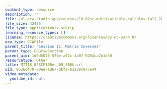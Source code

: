 ```yaml
---
content_type: resource
description: ''
file: /ol-ocw-studio-app/courses/18-02sc-multivariable-calculus-fall-2010/8626df7070eead67dbfab1a38c977e44_MIT18_02SCF10Rec_09_300k.srt
file_size: 32455
file_type: application/x-subrip
learning_resource_types: []
license: https://creativecommons.org/licenses/by-nc-sa/4.0/
ocw_type: OCWFile
parent_title: 'Session 11: Matrix Inverses'
parent_type: CourseSection
parent_uid: 1d9d5040-576e-a02c-3a97-9204ca7b1e30
resourcetype: Other
title: MIT18_02SCF10Rec_09_300k.srt
uid: 8626df70-70ee-ad67-dbfa-b1a38c977e44
video_metadata:
  youtube_id: null
---
```

